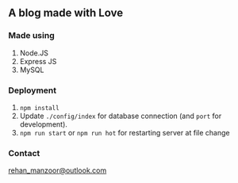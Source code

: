 ## A blog made with Love

### Made using
1. Node.JS
2. Express JS
3. MySQL

### Deployment
1. `npm install`
2. Update `./config/index` for database connection (and `port` for development).
3. `npm run start` or `npm run hot` for restarting server at file change


### Contact 

[rehan_manzoor@outlook.com](mailto://rehan_manzoor@outlook.com)